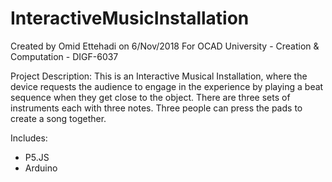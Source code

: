 # InteractiveMusicInstallation

Created by Omid Ettehadi on 6/Nov/2018 For OCAD University - Creation & Computation - DIGF-6037

Project Description: This is an Interactive Musical Installation, where the device requests the audience to engage in the experience by playing a beat sequence when they get close to the object. There are three sets of instruments each with three notes. Three people can press the pads to create a song together.

Includes:
- P5.JS
- Arduino